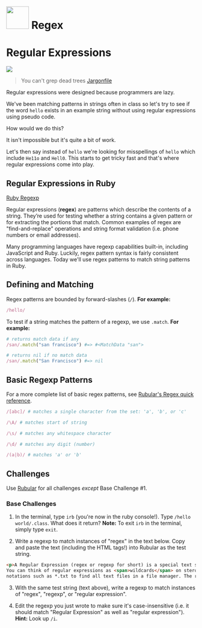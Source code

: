 # <img src="https://cloud.githubusercontent.com/assets/7833470/10899314/63829980-8188-11e5-8cdd-4ded5bcb6e36.png" height="60"> Regex

# Regular Expressions

<img src="http://stream1.gifsoup.com/view4/2239283/homer-bird-o.gif">

> You can't grep dead trees <a href="http://jargon.net/jargonfile/d/documentation.html" target="_blank">Jargonfile</a>

Regular expressions were designed because programmers are lazy.

We've been matching patterns in strings often in class so let's try to see if the word `hello` exists in an example string without using regular expressions using pseudo code.

How would we do this?

It isn't impossible but it's quite a bit of work.

Let's then say instead of `hello` we're looking for misspellings of `hello` which include `He11o` and `Hell0`. This starts to get tricky fast and that's where regular expressions come into play.

## Regular Expressions in Ruby

<a href="http://ruby-doc.org/core-2.2.0/Regexp.html" target="_blank">Ruby Regexp</a>

Regular expressions (**regex**) are patterns which describe the contents of a string. They’re used for testing whether a string contains a given pattern or for extracting the portions that match. Common examples of regex are "find-and-replace" operations and string format validation (i.e. phone numbers or email addresses).

Many programming languages have regexp capabilities built-in, including JavaScript and Ruby. Luckily, regex pattern syntax is fairly consistent across languages. Today we'll use regex patterns to match string patterns in Ruby.

## Defining and Matching

Regex patterns are bounded by forward-slashes (`/`). **For example:**

```ruby
/hello/   
```

To test if a string matches the pattern of a regexp, we use `.match`. **For example:**

```ruby
# returns match data if any
/san/.match("san francisco") #=> #<MatchData "san">

# returns nil if no match data
/san/.match("San Francisco") #=> nil
```

## Basic Regexp Patterns

For a more complete list of basic regex patterns, see <a href="http://rubular.com" target="_blank">Rubular's Regex quick reference</a>.

```ruby
/[abc]/ # matches a single character from the set: 'a', 'b', or 'c'

/\A/ # matches start of string

/\s/ # matches any whitespace character

/\d/ # matches any digit (number)

/(a|b)/ # matches 'a' or 'b'
```

## Challenges

Use <a href="http://rubular.com" target="_blank">Rubular</a> for all challenges *except* Base Challenge #1.

### Base Challenges
1. In the terminal, type `irb` (you're now in the ruby console!). Type `/hello world/.class`. What does it return? **Note:** To exit `irb` in the terminal, simply type `exit`.

2. Write a regexp to match instances of "regex" in the text below. Copy and paste the text (including the HTML tags!) into Rubular as the test string.

  ```html
  <p>A Regular Expression (regex or regexp for short) is a special text string for describing a search pattern.
  You can think of regular expressions as <span>wildcards</span> on steroids. You are probably familiar with wildcard
  notations such as *.txt to find all text files in a file manager. The regex equivalent is <span>\.txt\</span></p>
  ```

3. With the same test string (text above), write a regexp to match instances of "regex", "regexp", or "regular expression".

4. Edit the regexp you just wrote to make sure it's case-insensitive (i.e. it should match "Regular Expression" as well as "regular expression"). **Hint:** Look up `/i`.
